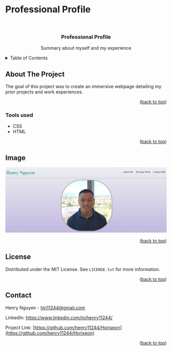 # Professional Profile

<div id="top"></div>

<br />
<div align="center">


<h3 align="center">Professional Profile</h3>

  <p align="center">
    Summary about myself and my experience
    <br />
  </p>
</div>

<details>
  <summary>Table of Contents</summary>
  <ol>
    <li>
      <a href="#about-the-project">About The Project</a>
      <ul>
        <li><a href="#tools-used">Tools used</a></li>
      </ul>
    </li>
    <li>
      <a href="#image">Image</a>
        </li>
    <li><a href="#license">License</a></li>
    <li><a href="#contact">Contact</a></li>
  </ol>
</details>

## About The Project

The goal of this project was to create an immersive webpage detailing my prior projects and work experiences.

<p align="right">(<a href="#top">back to top</a>)</p>

### Tools used

* CSS
* HTML

<p align="right">(<a href="#top">back to top</a>)</p>

## Image

![](assets/siteimage.png)

  
<p align="right">(<a href="#top">back to top</a>)</p>

## License

Distributed under the MIT License. See `LICENSE.txt` for more information.

<p align="right">(<a href="#top">back to top</a>)</p>

## Contact

Henry Nguyen -  hln11244@gmail.com 

LinkedIn: https://www.linkedin.com/in/henry11244/

Project Link: [https://github.com/henry11244/Horiseon](https://github.com/henry11244/Horiseon)



<p align="right">(<a href="#top">back to top</a>)</p>



